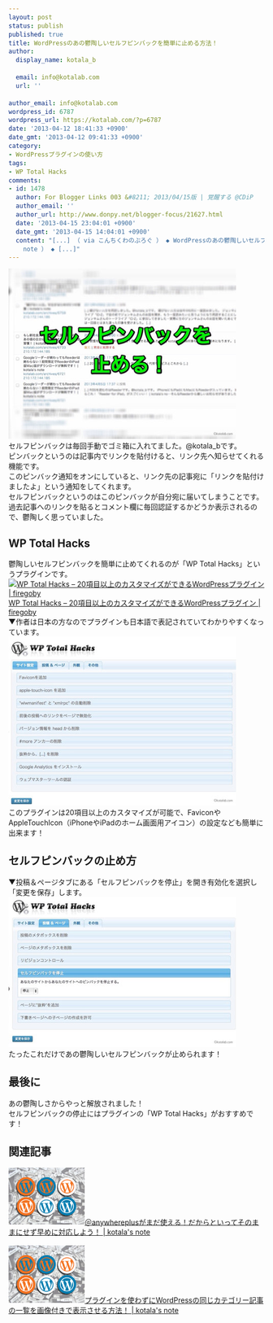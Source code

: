 ```yaml
---
layout: post
status: publish
published: true
title: WordPressのあの鬱陶しいセルフピンバックを簡単に止める方法！
author:
  display_name: kotala_b

  email: info@kotalab.com
  url: ''

author_email: info@kotalab.com
wordpress_id: 6787
wordpress_url: https://kotalab.com/?p=6787
date: '2013-04-12 18:41:33 +0900'
date_gmt: '2013-04-12 09:41:33 +0900'
category:
- WordPressプラグインの使い方
tags:
- WP Total Hacks
comments:
- id: 1478
  author: For Blogger Links 003 &#8211; 2013/04/15版 | 覚醒する @CDiP
  author_email: ''
  author_url: http://www.donpy.net/blogger-focus/21627.html
  date: '2013-04-15 23:04:01 +0900'
  date_gmt: '2013-04-15 14:04:01 +0900'
  content: "[...] （ via こんちくわのぶろぐ ） ◆ WordPressのあの鬱陶しいセルフピンバックを簡単に止める方法！ （ via kotala&#8217;s
    note ） ◆ [...]"
---
```

<p><img src="/wp-content/uploads/wptotalhacks_130412-448x335.jpg" alt="wptotalhacks_130412" width="448" height="335" class="alignnone size-large wp-image-6792" /><br />
セルフピンバックは毎回手動でゴミ箱に入れてました。@kotala_bです。<br />
ピンバックというのは記事内でリンクを貼付けると、リンク先へ知らせてくれる機能です。<br />
このピンバック通知をオンにしていると、リンク先の記事宛に「リンクを貼付けましたよ」という通知をしてくれます。<br />
セルフピンバックというのはこのピンバックが自分宛に届いてしまうことです。<br />
過去記事へのリンクを貼るとコメント欄に毎回認証するかどうか表示されるので、鬱陶しく思っていました。<br />
</p>
<!--more-->
<h2>WP Total Hacks</h2>
<p>鬱陶しいセルフピンバックを簡単に止めてくれるのが「WP Total Hacks」というプラグインです。<br />
<a href="http://firegoby.jp/wp/wp-total-hacks" target="_blank"><img  class="alignleft" src="https://capture.heartrails.com/150x130?http://firegoby.jp/wp/wp-total-hacks" alt="WP Total Hacks &ndash; 20項目以上のカスタマイズができるWordPressプラグイン | firegoby" width="150" height="130" /></a><a href="http://firegoby.jp/wp/wp-total-hacks" target="_blank">WP Total Hacks &ndash; 20項目以上のカスタマイズができるWordPressプラグイン | firegoby</a><a href="https://b.hatena.ne.jp/entry/http://firegoby.jp/wp/wp-total-hacks" target="_blank"><img border="0" src="https://b.hatena.ne.jp/entry/image/http://firegoby.jp/wp/wp-total-hacks" alt="" /></a><br style="clear:both;" />▼作者は日本の方なのでプラグインも日本語で表記されていてわかりやすくなっています。<br />
<img src="/wp-content/uploads/wptotalhacks_130412_01-448x332.jpg" alt="wptotalhacks_130412_01" width="448" height="332" class="alignnone size-large wp-image-6789" /><br />
このプラグインは20項目以上のカスタマイズが可能で、FaviconやAppleTouchIcon（iPhoneやiPadのホーム画面用アイコン）の設定なども簡単に出来ます！</p>
<h2>セルフピンバックの止め方</h2>
<p>▼投稿＆ページタブにある「セルフピンバックを停止」を開き有効化を選択し「変更を保存」します。<br />
<img src="/wp-content/uploads/wptotalhacks_130412_02-448x295.jpg" alt="wptotalhacks_130412_02" width="448" height="295" class="alignnone size-large wp-image-6788" /><br />
たったこれだけであの鬱陶しいセルフピンバックが止められます！</p>
<h2>最後に</h2>
<p>あの鬱陶しさからやっと解放されました！<br />
セルフピンバックの停止にはプラグインの「WP Total Hacks」がおすすめです！</p>
<h2 class="rele">関連記事</h2>
<p><a href="/anywhreeplus-change" target="_blank"><img  class="alignleft" src="/wp-content/uploads/link_120708.jpg" alt="＠anywhereplusがまだ使える！だからといってそのままにせず早めに対応しよう！ | kotala's note" width="150" /></a><a href="/anywhreeplus-change" target="_blank">＠anywhereplusがまだ使える！だからといってそのままにせず早めに対応しよう！ | kotala's note</a><br style="clear:both;" /><br />
<a href="/wordpress-nonplugin-catsum" target="_blank"><img  class="alignleft" src="/wp-content/uploads/link_120708.jpg" alt="プラグインを使わずにWordPressの同じカテゴリー記事の一覧を画像付きで表示させる方法！ | kotala's note" width="150" /></a><a href="/wordpress-nonplugin-catsum" target="_blank">プラグインを使わずにWordPressの同じカテゴリー記事の一覧を画像付きで表示させる方法！ | kotala's note</a><br style="clear:both;" /></p>
